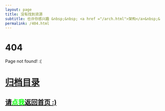 ```yaml
---
layout: page
title: 没有找到资源
subtitle: 也许你感兴趣 &nbsp;&nbsp; <a href ="/arch.html">架构</a>&nbsp;&nbsp; <a href ="/java.html">java教程</a>&nbsp;&nbsp; <a href ="/nginx.html">Nginx学习</a>&nbsp;&nbsp; <a href ="/spring-boot.html">Spring Boot</a>&nbsp;&nbsp; <a href ="/spring-cloud.html">Spring Cloud</a>
permalink: /404.html
---
```


# 404

Page not found! :(

<h1><a href ="/archives.html">归档目录</a></h1>

<h2><a href="/">请<span style="color:#00FF00">点我</span>返回首页 :)</a></h2>
